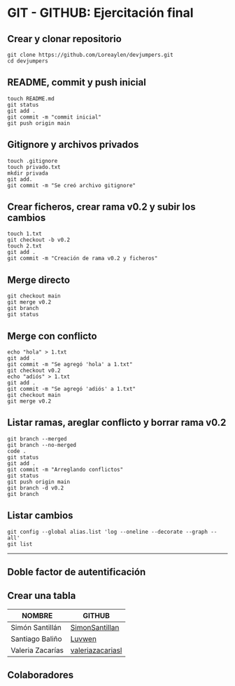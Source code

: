# GIT - GITHUB: Ejercitación final  

## Crear y clonar repositorio

```
git clone https://github.com/Loreaylen/devjumpers.git
cd devjumpers
```

## README, commit y push inicial

```
touch README.md
git status
git add .
git commit -m "commit inicial"
git push origin main
```

## Gitignore y archivos privados

```
touch .gitignore
touch privado.txt
mkdir privada
git add.
git commit -m "Se creó archivo gitignore"
```

## Crear ficheros, crear rama v0.2 y subir los cambios

```
touch 1.txt
git checkout -b v0.2
touch 2.txt
git add .
git commit -m "Creación de rama v0.2 y ficheros"
```

## Merge directo

```
git checkout main
git merge v0.2
git branch
git status
```

## Merge con conflicto

```
echo "hola" > 1.txt
git add .
git commit -m "Se agregó 'hola' a 1.txt"
git checkout v0.2
echo "adiós" > 1.txt
git add .
git commit -m "Se agregó 'adiós' a 1.txt"
git checkout main
git merge v0.2
```

## Listar ramas, areglar conflicto y borrar rama v0.2

```
git branch --merged
git branch --no-merged
code .
git status
git add .
git commit -m "Arreglando conflictos"
git status
git push origin main
git branch -d v0.2
git branch
```

## Listar cambios
```
git config --global alias.list 'log --oneline --decorate --graph --all'
git list
```
------------------------------------------------

## Doble factor de autentificación

## Crear una tabla 
| NOMBRE | GITHUB |
| --- | --- |
| Simón Santillán | [SimonSantillan](https://github.com/SimonSantillan) |
| Santiago Baliño| [Luvwen](https://github.com/Luvwen) |
| Valeria Zacarías| [valeriazacariasl](https://github.com/valeriazacariasl) |

## Colaboradores

